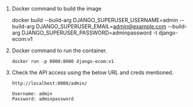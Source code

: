 1. Docker command to build the image

      docker build   --build-arg DJANGO_SUPERUSER_USERNAME=admin   --build-arg DJANGO_SUPERUSER_EMAIL=admin@example.com   --build-arg DJANGO_SUPERUSER_PASSWORD=adminpassword   -t django-ecom:v1

2. Docker command to run the container.

       docker run -p 8000:8000 django-ecom:v1

3. Check the API access using the below URL and creds mentioned.

       http://localhost:8000/admin/

       Username: admin
       Password: adminpassword
